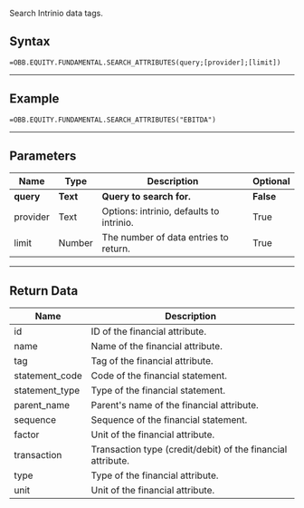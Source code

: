 <!-- markdownlint-disable MD041 -->

Search Intrinio data tags.

## Syntax

```excel wordwrap
=OBB.EQUITY.FUNDAMENTAL.SEARCH_ATTRIBUTES(query;[provider];[limit])
```

---

## Example

```excel wordwrap
=OBB.EQUITY.FUNDAMENTAL.SEARCH_ATTRIBUTES("EBITDA")
```

---

## Parameters

| Name | Type | Description | Optional |
| ---- | ---- | ----------- | -------- |
| **query** | **Text** | **Query to search for.** | **False** |
| provider | Text | Options: intrinio, defaults to intrinio. | True |
| limit | Number | The number of data entries to return. | True |

---

## Return Data

| Name | Description |
| ---- | ----------- |
| id | ID of the financial attribute.  |
| name | Name of the financial attribute.  |
| tag | Tag of the financial attribute.  |
| statement_code | Code of the financial statement.  |
| statement_type | Type of the financial statement.  |
| parent_name | Parent's name of the financial attribute.  |
| sequence | Sequence of the financial statement.  |
| factor | Unit of the financial attribute.  |
| transaction | Transaction type (credit/debit) of the financial attribute.  |
| type | Type of the financial attribute.  |
| unit | Unit of the financial attribute.  |
